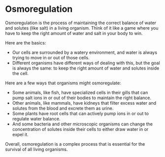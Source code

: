 # Osmoregulation

Osmoregulation is the process of maintaining the correct balance of water and solutes (like salt) in a living organism. Think of it like a game where you have to keep the right amount of water and salt in your body to win.

Here are the basics: 

- Our cells are surrounded by a watery environment, and water is always trying to move in or out of those cells. 
- Different organisms have different ways of dealing with this, but the goal is always the same: to keep the right amount of water and solutes inside the cell.

Here are a few ways that organisms might osmoregulate:

- Some animals, like fish, have specialized cells in their gills that can pump salt ions in or out of their bodies to maintain the right balance.
- Other animals, like mammals, have kidneys that filter excess water and solutes from the blood and excrete them as urine. 
- Some plants have root cells that can actively pump ions in or out to regulate water balance.
- And some bacteria and other microscopic organisms can change the concentration of solutes inside their cells to either draw water in or expel it.

Overall, osmoregulation is a complex process that is essential for the survival of all living organisms.
